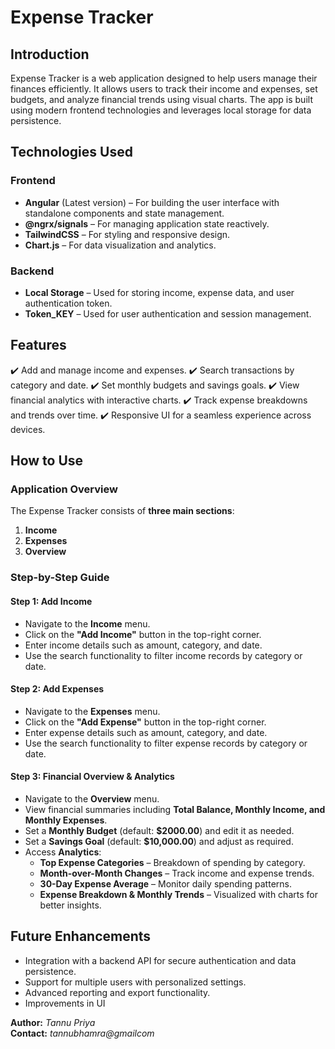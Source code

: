 # Expense Tracker

## Introduction
Expense Tracker is a web application designed to help users manage their finances efficiently. It allows users to track their income and expenses, set budgets, and analyze financial trends using visual charts. The app is built using modern frontend technologies and leverages local storage for data persistence.

## Technologies Used
### Frontend
- **Angular** (Latest version) – For building the user interface with standalone components and state management.
- **@ngrx/signals** – For managing application state reactively.
- **TailwindCSS** – For styling and responsive design.
- **Chart.js** – For data visualization and analytics.

### Backend
- **Local Storage** – Used for storing income, expense data, and user authentication token.
- **Token_KEY** – Used for user authentication and session management.

## Features
✔️ Add and manage income and expenses.
✔️ Search transactions by category and date.
✔️ Set monthly budgets and savings goals.
✔️ View financial analytics with interactive charts.
✔️ Track expense breakdowns and trends over time.
✔️ Responsive UI for a seamless experience across devices.

## How to Use
### Application Overview
The Expense Tracker consists of **three main sections**:
1. **Income**
2. **Expenses**
3. **Overview**

### Step-by-Step Guide
#### **Step 1: Add Income**
- Navigate to the **Income** menu.
- Click on the **"Add Income"** button in the top-right corner.
- Enter income details such as amount, category, and date.
- Use the search functionality to filter income records by category or date.

#### **Step 2: Add Expenses**
- Navigate to the **Expenses** menu.
- Click on the **"Add Expense"** button in the top-right corner.
- Enter expense details such as amount, category, and date.
- Use the search functionality to filter expense records by category or date.

#### **Step 3: Financial Overview & Analytics**
- Navigate to the **Overview** menu.
- View financial summaries including **Total Balance, Monthly Income, and Monthly Expenses**.
- Set a **Monthly Budget** (default: **$2000.00**) and edit it as needed.
- Set a **Savings Goal** (default: **$10,000.00**) and adjust as required.
- Access **Analytics**:
  - **Top Expense Categories** – Breakdown of spending by category.
  - **Month-over-Month Changes** – Track income and expense trends.
  - **30-Day Expense Average** – Monitor daily spending patterns.
  - **Expense Breakdown & Monthly Trends** – Visualized with charts for better insights.

## Future Enhancements
- Integration with a backend API for secure authentication and data persistence.
- Support for multiple users with personalized settings.
- Advanced reporting and export functionality.
- Improvements in UI


**Author:** *Tannu Priya*  
**Contact:** *tannubhamra@gmailcom*

